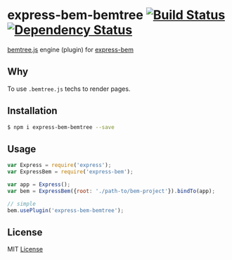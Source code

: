 
# express-bem-bemtree [![Build Status](https://travis-ci.org/zxqfox/express-bem-bemtree.svg)](https://travis-ci.org/zxqfox/express-bem-bemtree) [![Dependency Status](https://david-dm.org/zxqfox/express-bem-bemtree.png)](https://david-dm.org/zxqfox/express-bem-bemtree)

[bemtree.js][] engine (plugin) for [express-bem][]

[bemtree.js]: https://github.com/bem/bem-core
[express-bem]: https://github.com/zxqfox/express-bem

## Why

To use `.bemtree.js` techs to render pages.

## Installation

```sh
$ npm i express-bem-bemtree --save
```

## Usage

```js
var Express = require('express');
var ExpressBem = require('express-bem');

var app = Express();
var bem = ExpressBem({root: './path-to/bem-project'}).bindTo(app);

// simple
bem.usePlugin('express-bem-bemtree');
```

## License

MIT [License][]

[License]: https://github.com/zxqfox/express-bem-bemtree/blob/master/LICENSE

